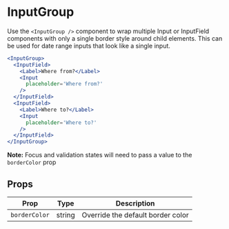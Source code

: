 
# InputGroup

Use the `<InputGroup />` component to wrap multiple Input or InputField components with only a single border style around child elements.
This can be used for date range inputs that look like a single input.

```.jsx
<InputGroup>
  <InputField>
    <Label>Where from?</Label>
    <Input
      placeholder='Where from?'
    />
  </InputField>
  <InputField>
    <Label>Where to?</Label>
    <Input
      placeholder='Where to?'
    />
  </InputField>
</InputGroup>
```

**Note:** Focus and validation states will need to pass a value to the `borderColor` prop

## Props

Prop | Type | Description
---|---|---
`borderColor` | string | Override the default border color
